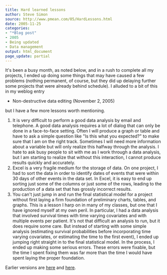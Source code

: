 ```yaml
---
title: Hard learned lessons
author: Steve Simon
source: http://www.pmean.com/05/HardLessons.html
date: 2005-11-25
categories:
- "*Blog post"
- 2005
- Being updated
- Data management
output: html_document
page_update: partial
---
```

It's been a busy month, as noted below, and in a rush to complete all
my projects, I ended up doing some things that may have caused a few
problems (nothing permanent, of course, but they did up delaying further
some projects that were already behind schedule). I alluded to a bit of
this in my weblog entry

- Non-destructive data editing (November 2, 2005)

but I have a few more lessons worth mentioning.

1.  It is very difficult to perform a good data analysis by email and
telephone. A good data analysis requires a lot of dialog that can
only be done in a face-to-face setting. Often I will produce a graph
or table and have to ask a simple question like "Is this what you
expected?" to make sure that I am on the right track. Sometimes I
will need more information about a variable but will only realize
this halfway through the analysis. I hate to ask busy people to sit
with me as I work through a data analysis, but I am starting to
realize that without this interaction, I cannot produce results
quickly and accurately.
2.  Excel is a very fragile medium for the storage of data. On one
project, I had to sort the data in order to identify dates of events
that were within 30 days of other events in the data set. In Excel,
it is easy to end up sorting just some of the columns or just some
of the rows, leading to the production of a data set that has
grossly incorrect results.
3.  You can't just jump in and run the final statistical model for a
project without first laying a firm foundation of preliminary
charts, tables, and graphs. This is a lesson I harp on in many of my
classes, but one that I have ignored myself at my own peril. In
particular, I had a data analysis that involved survival times with
time varying covariates and with multiple events per patient. It's
not that difficult an analysis to run, but it does require some
care. But instead of starting with some simple analysis (estimating
survival probabilities before incorporating time varying covariates,
or estimating the time to the first event), I ended up jumping right
straight in to the final statistical model. In the process, I ended
up making some serious errors. These errors were fixable, but the
time I spent fixing them was far more than the time I would have
spent laying the proper foundation.

Earlier versions are [here][sim1] and [here][sim2].


[sim1]: http://www.pmean.com/05/HardLessons.html
[sim2]: http://new.pmean.com/hard-lessons-data-management/
